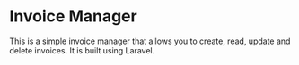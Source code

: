 # Invoice Manager
This is a simple invoice manager that allows you to create, read, update and delete invoices. It is built using Laravel.